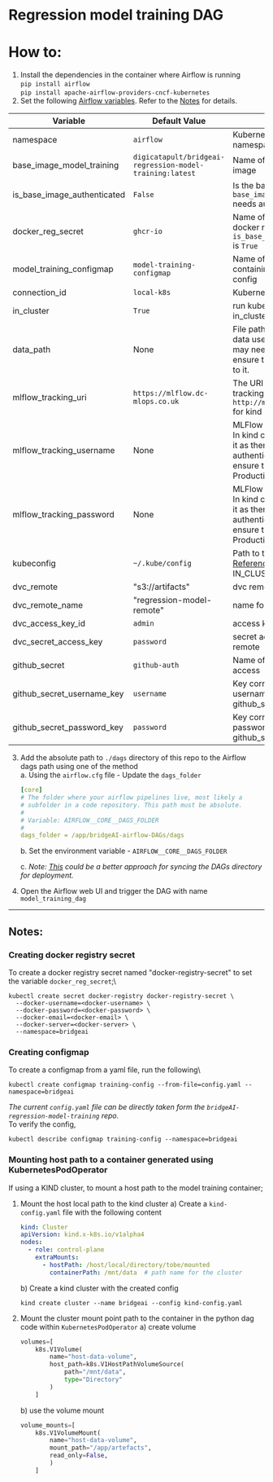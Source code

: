 # Regression model training DAG

# How to:
1. Install the dependencies in the container where Airflow is running\
    `pip install airflow`\
    `pip install apache-airflow-providers-cncf-kubernetes`
2. Set the following [Airflow variables](https://airflow.apache.org/docs/apache-airflow/stable/howto/variable.html). Refer to the [Notes](#notes) for details.

| Variable                    | Default Value                                             | Description                                                                                                                                                                     |
|-----------------------------|-----------------------------------------------------------|---------------------------------------------------------------------------------------------------------------------------------------------------------------------------------|
| namespace                   | `airflow`                                                 | Kubernetes cluster namespace                                                                                                                                                    |
| base_image_model_training   | `digicatapult/bridgeai-regression-model-training:latest`  | Name of the model training image                                                                                                                                                |
| is_base_image_authenticated | `False`                                                   | Is the base image `base_image_model_training` needs authentication to pull?                                                                                                     |
| docker_reg_secret           | `ghcr-io`                                                 | Name of the secret for the docker registry pull if `is_base_image_authenticated` is `True`                                                                                      |
| model_training_configmap    | `model-training-configmap`                                | Name of the configmap containing the model training config                                                                                                                      |
| connection_id               | `local-k8s`                                               | Kubernetes connection id                                                                                                                                                        |
| in_cluster                  | `True`                                                    | run kubernetes client with in_cluster configuration                                                                                                                             |
| data_path                   | None                                                      | File path to the raw data CSV data used for training. You may need to mount the and ensure the Pod has access to it.                                                            |
| mlflow_tracking_uri         | `https://mlflow.dc-mlops.co.uk`                           | The URI for the MLFlow tracking server. Use `http://mlflow-tracking:80` for kind cluster.                                                                                       |
| mlflow_tracking_username    | None                                                      | MLFlow tracking username. In kind cluster no need to set it as there is no authentication needed, but ensure that you set it on Production cluster.                             | 
| mlflow_tracking_password    | None                                                      | MLFlow tracking password. In kind cluster no need to set it as there is no authentication needed, but ensure that you set it on Production cluster.                             |
| kubeconfig                  | `~/.kube/config`                                          | Path to the Kubeconfig file - [Reference](https://airflow.apache.org/docs/apache-airflow-providers-cncf-kubernetes/stable/operators.html#id3). Only used if IN_CLUSTER is False |
| dvc_remote                  | "s3://artifacts"                                          | dvc remote                                                                                                                                                                      |
| dvc_remote_name             | "regression-model-remote"                                 | name for dvc remote                                                                                                                                                             |
| dvc_access_key_id           | `admin`                                                   | access key for dvc remote                                                                                                                                                       |
| dvc_secret_access_key       | `password`                                                | secret access key for dvc remote                                                                                                                                                |
| github_secret               | `github-auth`                                             | Name of the secret for git access                                                                                                                                               |
| github_secret_username_key  | `username`                                                | Key corresponding to the git username in the above github_secret                                                                                                                |
| github_secret_password_key  | `password`                                                | Key corresponding to the git password in the above github_secret                                                                                                                |


3. Add the absolute path to `./dags` directory of this repo to the Airflow dags path using one of the method\
    a. Using the `airflow.cfg` file - Update the `dags_folder`
    ```yaml
    [core]
    # The folder where your airflow pipelines live, most likely a
    # subfolder in a code repository. This path must be absolute.
    #
    # Variable: AIRFLOW__CORE__DAGS_FOLDER
    #
    dags_folder = /app/bridgeAI-airflow-DAGs/dags
    ```
    b. Set the environment variable - `AIRFLOW__CORE__DAGS_FOLDER`

    c. *Note: [This](https://airflow.apache.org/docs/helm-chart/stable/manage-dags-files.html#mounting-dags-using-git-sync-sidecar-with-persistence-enabled) could be a better approach for syncing the DAGs directory for deployment.*

4. Open the Airflow web UI and trigger the DAG with name `model_training_dag`

---
## Notes:

### Creating docker registry secret
To create a docker registry secret named "docker-registry-secret" to set the variable `docker_reg_secret`;\
```shell
kubectl create secret docker-registry docker-registry-secret \
  --docker-username=<docker-username> \
  --docker-password=<docker-password> \
  --docker-email=<docker-email> \
  --docker-server=<docker-server> \
  --namespace=bridgeai
```
### Creating configmap
To create a configmap from a yaml file, run the following\
```shell
kubectl create configmap training-config --from-file=config.yaml --namespace=bridgeai
```
*The current `config.yaml` file can be directly taken form the
`bridgeAI-regression-model-training` repo.*\
To verify the config,
```shell
kubectl describe configmap training-config --namespace=bridgeai
````

### Mounting host path to a container generated using KubernetesPodOperator 

If using a KIND cluster, to mount a host path to the model training container;
1. Mount the host local path to the kind cluster
    a) Create a `kind-config.yaml` file with the following content
    ```yaml
    kind: Cluster
    apiVersion: kind.x-k8s.io/v1alpha4
    nodes:
      - role: control-plane
        extraMounts:
          - hostPath: /host/local/directory/tobe/mounted
            containerPath: /mnt/data  # path name for the cluster
    ```
    b) Create a kind cluster with the created config
    ```shell
   kind create cluster --name bridgeai --config kind-config.yaml
    ```
2. Mount the cluster mount point path to the container in the python dag code within `KubernetesPodOperator`
    a) create volume
    ```python
    volumes=[
        k8s.V1Volume(
            name="host-data-volume",
            host_path=k8s.V1HostPathVolumeSource(
                path="/mnt/data",
                type="Directory"
            )
        ]
    ```
    b)  use the volume mount
    ```python
    volume_mounts=[
        k8s.V1VolumeMount(
            name="host-data-volume",
            mount_path="/app/artefacts",
            read_only=False,
            )
        ]
    ```

